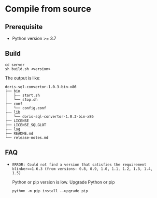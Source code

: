 # Compile from source

## Prerequisite

- Python version >= 3.7

## Build

```
cd server
sh build.sh <version>
```

The output is like:

```
doris-sql-convertor-1.0.3-bin-x86
├── bin
│   ├── start.sh
│   └── stop.sh
├── conf
│   └── config.conf
├── lib
│   └── doris-sql-convertor-1.0.3-bin-x86
├── LICENSE
├── LICENSE_SQLGLOT
├── log
├── README.md
└── release-notes.md
```


## FAQ

- `ERROR: Could not find a version that satisfies the requirement blinker==1.6.3 (from versions: 0.8, 0.9, 1.0, 1.1, 1.2, 1.3, 1.4, 1.5)`

    Python or pip version is low. Upgrade Python or pip

    `python -m pip install --upgrade pip`

